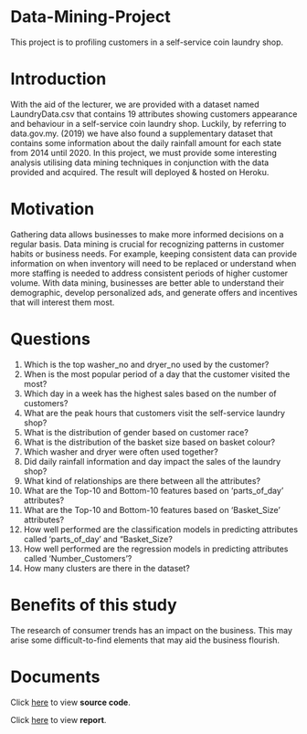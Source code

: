 # Data-Mining-Project
This project is to profiling customers in a self-service coin laundry shop.

# Introduction
With the aid of the lecturer, we are provided with a dataset named LaundryData.csv that contains 19
attributes showing customers appearance and behaviour in a self-service coin laundry shop. Luckily, by referring to data.gov.my. (2019) we have also found a supplementary dataset that contains some information about the daily rainfall amount for each state from 2014 until 2020. In this project, we must provide some interesting analysis utilising data mining techniques in conjunction with the data provided and acquired. The result will deployed & hosted on Heroku.

# Motivation
Gathering data allows businesses to make more informed decisions on a regular basis. Data mining is crucial for recognizing patterns in customer habits or business needs. For example, keeping consistent data can provide information on when inventory will need to be replaced or understand when more staffing is needed to address consistent periods of higher customer volume. With data mining, businesses are better able to understand their demographic, develop personalized ads, and generate offers and incentives that will interest them most.

# Questions
1. Which is the top washer_no and dryer_no used by the customer?
2. When is the most popular period of a day that the customer visited the most?
3. Which day in a week has the highest sales based on the number of customers?
4. What are the peak hours that customers visit the self-service laundry shop?
5. What is the distribution of gender based on customer race?
6. What is the distribution of the basket size based on basket colour?
7. Which washer and dryer were often used together?
8. Did daily rainfall information and day impact the sales of the laundry shop?
9. What kind of relationships are there between all the attributes?
10. What are the Top-10 and Bottom-10 features based on ‘parts_of_day’ attributes?
11. What are the Top-10 and Bottom-10 features based on ‘Basket_Size’ attributes?
12. How well performed are the classification models in predicting attributes called ‘parts_of_day’
and “Basket_Size?
13. How well performed are the regression models in predicting attributes called
‘Number_Customers’?
14. How many clusters are there in the dataset?

# Benefits of this study
The research of consumer trends has an impact on the business. This may arise some difficult-to-find elements that may aid the business flourish.

# Documents
Click [here](https://github.com/Jyy-21/Data-Mining-Project/blob/main/Project/Project.ipynb ) to view **source code**.

Click [here](https://github.com/Jyy-21/Data-Mining-Project/blob/main/Project/Report.pdf) to view **report**.
